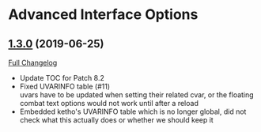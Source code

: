 # Advanced Interface Options

## [1.3.0](https://github.com/Stanzilla/AdvancedInterfaceOptions/tree/1.3.0) (2019-06-25)
[Full Changelog](https://github.com/Stanzilla/AdvancedInterfaceOptions/compare/1.2.12...1.3.0)

- Update TOC for Patch 8.2  
- Fixed UVARINFO table (#11)  
    uvars have to be updated when setting their related cvar, or the floating combat text options would not work until after a reload  
- Embedded ketho's UVARINFO table which is no longer global, did not check what this actually does or whether we should keep it  
